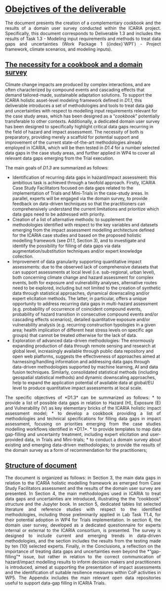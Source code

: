 # <u> Obejctives of the deliverable </u>

<div style="text-align: justify">
The document presents the creation of a complementary cookbook and the results of a domain user survey conducted within the ICARIA project. Specifically, this document corresponds to Deliverable 1.3 and includes the results of Task 1.3 - Modeling input requirements and methods to treat data gaps and uncertainties (Work Package 1 ({index}`WP1`) - Project framework, climate scenarios, and modeling inputs). </div>

## <u> The necessity for a cookbook and a domain survey </u>
Climate change impacts are produced by complex interactions, and are often characterized by compound events and cascading effects that demand tailored-made, sustainable adaptation solutions. To support the ICARIA holistic asset-level modeling framework defined in *D1.1*, this deliverable introduces a set of methodologies and tools to treat data gap and uncertainties with respect to modelling input requirements relevant for the case study areas, which has been designed as a “_cookbook_” potentially transferable to other contexts. Additionally, a dedicated domain user survey has been designed to specifically highlight critical data gaps recurring in the field of hazard and impact assessment. The necessity of both is preparatory, providing merely a scaffold for potential support and improvement of the current state-of-the-art methodologies already employed in ICARIA, which will be then tested in _D1.4_ for a number selected data gaps in the case study areas, and further applied in WP4 to cover all relevant data gaps emerging from the Trial execution. 

The main goals of _D1.3_ are summarized as follows: 
* Identification of recurring data gaps in hazard/impact assessment: this ambitious task is achieved through a twofold approach. Firstly, ICARIA Case Study Facilitators focused on data gaps related to the implementation of Trials and Mini-Trials in the case-study areas. In parallel, experts will be engaged via the domain survey, to provide feedback on data-driven techniques so that the practitioners can comprehensively understand the current limitations and prioritize which data gaps need to be addressed with priority. 
* Creation of a list of alternative methods: to supplement the methodologies identified with respect to the key variables and datasets emerging from the impact assessment modelling architecture defined for the ICARIA case studies and based on the proposed holistic modelling framework (see _D1.1_, Section 3), and to investigate and identify the possibility for filling of data gaps via data augmentation/substitution techniques and/or expert knowledge collection.
* Improvement of data granularity supporting quantitative impact assessments: due to the observed lack of comprehensive datasets that can support assessments at local level (i.e. sub-regional, urban level), both concerning climate change and hazard assessment for complex events, both for exposure and vulnerability analyses, alternative routes need to be explored, including but not limited to the creation of synthetic data through statistical approaches, dynamical downscaling and/or expert elicitation methods. The latter, in particular, offers a unique opportunity to address recurring data gaps in multi-hazard assessment (e.g. probability of occurrence of coincident compound events, probability of hazard transition in consecutive compound events and/or cascading effects scenarios), detailed quantitative exposure and/or vulnerability analysis (e.g. recurring construction typologies in a given area; health implication of different heat stress levels on specific age groups) that cannot be treated otherwise for the lack of data.
* Exploration of advanced data-driven methodologies: The enormously expanding production of data through remote sensing and research at global level, increasingly available through public data repository and open web platforms, suggests the effectiveness of approaches aimed at harnessing/handling information and addressing data gaps through data-driven methodologies supported by machine learning, AI and data fusion techniques. Similarly, consolidated statistical methods (including geospatial statistical methods) and dynamic downscaling approaches, help to expand the application potential of available data at global/EU level to produce quantitative impact assessments at local scale.

<div style="text-align: justify">
The specific objectives of *D1.3* can be summarized as follows: 
* to provide a list of possible data gaps in relation to Hazard (H), Exposure (E) and Vulnerability (V) as key elementary bricks of the ICARIA holistic impact assessment model; 
* to develop a cookbook providing a list of methodologies and technical specifications for filling data gaps in impact assessment, focusing on priorities emerging from the case studies modelling workflows identified in *D1.1*.
* to provide templates to map data gap-filling and uncertainty treatment, including expert elicitation and user-provided data, in Trials and Mini-trials;
* to conduct a domain survey about existing and emerging data-driven methodologies; to provide the results of the domain survey as a form of recommendation for the practitioners; </div>

## <u> Structure of document </u>

<div style="text-align: justify">
The document is organized as follows: in Section 3, the main data gaps in relation to the ICARIA holistic modelling framework as emerged from Case Study Facilitators assessment and the results of the domain user survey are presented. In Section 4, the main methodologies used in ICARIA to treat data gaps and uncertainties are introduced, illustrating the the “cookbook” structure and the Jupyter book. In section 5, dedicated tables list selected literature and reference studies with respect to the identified methodologies, including those preliminarily applied in Lab Task T1.4, for their potential adoption in WP4 for Trials implementation. In section 6, the domain user survey, developed as a dedicated questionnaire for experts internal or external to the ICARIA consortium, is presented. The survey is designed to include current and emerging trends in data-driven methodologies, and the section includes the results from the testing made by ten (10) selected experts. Finally, in the Conclusions, a reflection on the importance of treating data gaps and uncertainties even beyond the *“gap-filling”* issue, but rather in relation to the correct communication of hazard/impact modelling results to inform decision makers and practitioners is introduced, aimed at supporting the presentation of impact assessments and the identification of suitable resilience measures within CoP activities in WP5. The Appendix includes the main relevant open data repositories useful to support data-gap filling in ICARIA Trials. </div>
 
